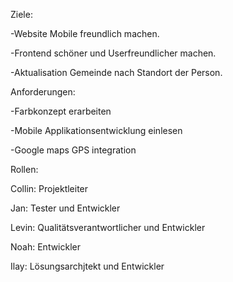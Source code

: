 Ziele:


-Website Mobile freundlich machen. 


-Frontend schöner und Userfreundlicher machen. 


-Aktualisation Gemeinde nach Standort der Person. 


Anforderungen: 


-Farbkonzept erarbeiten 


-Mobile Applikationsentwicklung einlesen 


-Google maps GPS integration 


Rollen:


Collin: Projektleiter


Jan: Tester und Entwickler


Levin: Qualitätsverantwortlicher und Entwickler


Noah: Entwickler 


Ilay: Lösungsarchjtekt und Entwickler